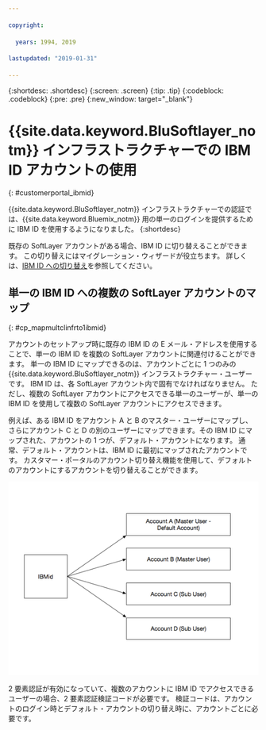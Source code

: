 ```yaml
---

copyright:

  years: 1994, 2019

lastupdated: "2019-01-31"

---
```


{:shortdesc: .shortdesc}
{:screen: .screen}
{:tip: .tip}
{:codeblock: .codeblock}
{:pre: .pre}
{:new_window: target="_blank"}

# {{site.data.keyword.BluSoftlayer_notm}} インフラストラクチャーでの IBM ID アカウントの使用
{: #customerportal_ibmid}

{{site.data.keyword.BluSoftlayer_notm}} インフラストラクチャーでの認証では、{{site.data.keyword.Bluemix_notm}} 用の単一のログインを提供するために IBM ID を使用するようになりました。
{:shortdesc}

既存の SoftLayer アカウントがある場合、IBM ID に切り替えることができます。 この切り替えにはマイグレーション・ウィザードが役立ちます。 詳しくは、[IBM ID への切り替え](/docs/account?topic=account-switchtoIBMid#switchtoIBMid)を参照してください。

## 単一の IBM ID への複数の SoftLayer アカウントのマップ
{: #cp_mapmultclinfrto1ibmid}

アカウントのセットアップ時に既存の IBM ID の E メール・アドレスを使用することで、単一の IBM ID を複数の SoftLayer アカウントに関連付けることができます。 単一の IBM ID にマップできるのは、アカウントごとに 1 つのみの {{site.data.keyword.BluSoftlayer_notm}} インフラストラクチャー・ユーザーです。 IBM ID は、各 SoftLayer アカウント内で固有でなければなりません。 ただし、複数の SoftLayer アカウントにアクセスできる単一のユーザーが、単一の IBM ID を使用して複数の SoftLayer アカウントにアクセスできます。

例えば、ある IBM ID をアカウント A と B のマスター・ユーザーにマップし、さらにアカウント C と D の別のユーザーにマップできます。その IBM ID にマップされた、アカウントの 1 つが、デフォルト・アカウントになります。 通常、デフォルト・アカウントは、IBM ID に最初にマップされたアカウントです。 カスタマー・ポータルのアカウント切り替え機能を使用して、デフォルトのアカウントにするアカウントを切り替えることができます。

![単一の IBM ID に対する複数の SoftLayer アカウント](images/ibmid-image.png)

2 要素認証が有効になっていて、複数のアカウントに IBM ID でアクセスできるユーザーの場合、2 要素認証検証コードが必要です。 検証コードは、アカウントのログイン時とデフォルト・アカウントの切り替え時に、アカウントごとに必要です。

